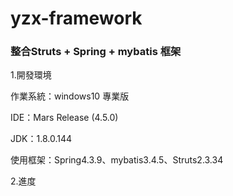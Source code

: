 # yzx-framework
<h3>整合Struts + Spring + mybatis 框架</h3>
<p>1.開發環境</p>
  <p>作業系統：windows10 專業版</p>
  <p>IDE：Mars Release (4.5.0)</p>
  <p>JDK：1.8.0.144</p>
  <p>使用框架：Spring4.3.9、mybatis3.4.5、Struts2.3.34</p>
<p>2.進度</p> 
